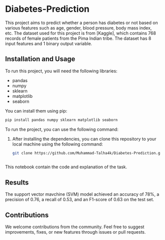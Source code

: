 # Diabetes-Prediction

This project aims to predict whether a person has diabetes or not based on various features such as age, gender, blood pressure, body mass index, etc. The dataset used for this project is from [Kaggle], which contains 768 records of female patients from the Pima Indian tribe. The dataset has 8 input features and 1 binary output variable.


## Installation and Usage

To run this project, you will need the following libraries:

- pandas
- numpy
- sklearn
- matplotlib
- seaborn

You can install them using pip:

```bash
pip install pandas numpy sklearn matplotlib seaborn
```

To run the project, you can use the following command:

1. After installing the dependencies, you can clone this repository to your local machine using the following command:
   ```bash
   git clone https://github.com/Muhammad-Talha4k/Diabetes-Prediction.git
  
  This notebook contain the code and explanation of the task.


## Results

The support vector mavchine (SVM) model achieved an accuracy of 78%, a precision of 0.76, a recall of 0.53, and an F1-score of 0.63 on the test set. 

## Contributions

We welcome contributions from the community. Feel free to suggest improvements, fixes, or new features through issues or pull requests.
